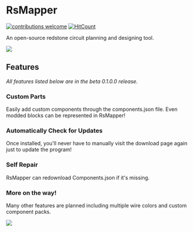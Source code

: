 # RsMapper

[![contributions welcome](https://img.shields.io/badge/contributions-welcome-brightgreen.svg?style=flat)](https://github.com/GreenJamesDev/RsMapper/issues)
[![HitCount](http://hits.dwyl.com/GreenJamesDev/RsMapper.svg)](http://hits.dwyl.com/GreenJamesDev/RsMapper)

An open-source redstone circuit planning and designing tool.

![](https://user-images.githubusercontent.com/39837353/84084412-0e238f00-a9a9-11ea-94ac-8c0b68fc69f8.PNG)

## Features
_All features listed below are in the beta 0.1.0.0 release._

### Custom Parts
Easily add custom components through the components.json file. Even modded blocks can be represented in RsMapper!

### Automatically Check for Updates
Once installed, you'll never have to manually visit the download page again just to update the program!

### Self Repair
RsMapper can redownload Components.json if it's missing.

### More on the way!
Many other features are planned including multiple wire colors and custom component packs.

![](https://i.imgur.com/4ZdnxMI.png)
